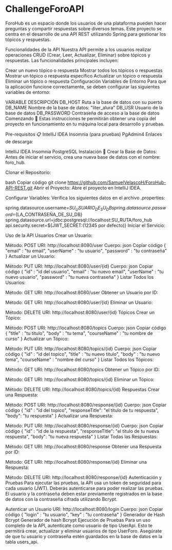 # ChallengeForoAPI
ForoHub es un espacio donde los usuarios de una plataforma pueden hacer preguntas y compartir respuestas sobre diversos temas. Este proyecto se centra en el desarrollo de una API REST utilizando Spring para gestionar los tópicos y respuestas.

Funcionalidades de la API
Nuestra API permite a los usuarios realizar operaciones CRUD (Crear, Leer, Actualizar, Eliminar) sobre tópicos y respuestas. Las funcionalidades principales incluyen:

Crear un nuevo tópico o respuesta
Mostrar todos los tópicos o respuestas
Mostrar un tópico o respuesta específico
Actualizar un tópico o respuesta
Eliminar un tópico o respuesta
Configuración
Variables de Entorno
Para que la aplicación funcione correctamente, se deben configurar las siguientes variables de entorno:

VARIABLE	DESCRIPCIÓN
DB_HOST	Ruta a la base de datos con su puerto
DB_NAME	Nombre de la base de datos: "liter_alura"
DB_USR	Usuario de la base de datos
DB_PASSWORD	Contraseña de acceso a la base de datos
Comenzando 🚀
Estas instrucciones te permitirán obtener una copia del proyecto en funcionamiento en tu máquina local para desarrollo y pruebas.

Pre-requisitos 📋
IntelliJ IDEA
Insomnia (para pruebas)
PgAdmin4
Enlaces de descarga:

IntelliJ IDEA
Insomnia
PostgreSQL
Instalación 🔧
Crear la Base de Datos: Antes de iniciar el servicio, crea una nueva base de datos con el nombre: foro_hub.

Clonar el Repositorio:

bash
Copiar código
git clone https://github.com/SamuelVelascoH/ForoHub-API-REST.git
Abrir el Proyecto: Abre el proyecto en IntelliJ IDEA.

Configurar Variables: Verifica los siguientes datos en el archivo .properties:

spring.datasource.username=${SU_USUARIO_DE_SU_DB}
spring.datasource.password=${LA_CONTRASEÑA_DE_SU_DB}
spring.datasource.url=jdbc:postgresql://localhost:SU_RUTA/foro_hub
api.security.secret=${JWT_SECRET:(12345 por defecto)}
Iniciar el Servicio:

Uso de la API
Usuarios
Crear un Usuario:

Método: POST
URI: http://localhost:8080/user
Cuerpo:
json
Copiar código
{
   "email" : "tu email",
   "userName" : "tu usuario",
   "password" : "tu contraseña"
}
Actualizar un Usuario:

Método: PUT
URI: http://localhost:8080/user/{id}
Cuerpo:
json
Copiar código
{
   "id" : "id del usuario",
   "email" : "tu nuevo email",
   "userName" : "tu nuevo usuario",
   "password" : "tu nueva contraseña"
}
Listar Todos los Usuarios:

Método: GET
URI: http://localhost:8080/user
Obtener un Usuario por ID:

Método: GET
URI: http://localhost:8080/user/{id}
Eliminar un Usuario:

Método: DELETE
URI: http://localhost:8080/user/{id}
Tópicos
Crear un Tópico:

Método: POST
URI: http://localhost:8080/topics
Cuerpo:
json
Copiar código
{
   "title" : "tu titulo",
   "body" : "tu tema",
   "courseName" : "tu nombre de curso"
}
Actualizar un Tópico:

Método: PUT
URI: http://localhost:8080/topics/{id}
Cuerpo:
json
Copiar código
{
   "id" : "id del topico",
   "title" : "tu nuevo titulo",
   "body" : "tu nuevo tema",
   "courseName" : "nombre del curso"
}
Listar Todos los Tópicos:

Método: GET
URI: http://localhost:8080/topics
Obtener un Tópico por ID:

Método: GET
URI: http://localhost:8080/topics/{id}
Eliminar un Tópico:

Método: DELETE
URI: http://localhost:8080/topics/{id}
Respuestas
Crear una Respuesta:

Método: POST
URI: http://localhost:8080/response/{id}
Cuerpo:
json
Copiar código
{
   "id" : "id del topico",
   "responseTitle": "el titulo de tu respuesta",
   "body": "tu respuesta"
}
Actualizar una Respuesta:

Método: PUT
URI: http://localhost:8080/response/{id}
Cuerpo:
json
Copiar código
{
   "id" : "id de la respuesta",
   "responseTitle": "el titulo de tu nueva respuesta",
   "body": "tu nueva respuesta"
}
Listar Todas las Respuestas:

Método: GET
URI: http://localhost:8080/response
Obtener una Respuesta por ID:

Método: GET
URI: http://localhost:8080/response/{id}
Eliminar una Respuesta:

Método: DELETE
URI: http://localhost:8080/response/{id}
Autenticación y Pruebas
Para ejecutar las pruebas, la API usa un token de seguridad para cada usuario (JWT). Deberás autenticarse para poder realizar las pruebas. El usuario y la contraseña deben estar previamente registrados en la base de datos con la contraseña cifrada utilizando Bcrypt.

Autenticar un Usuario
URI: http://localhost:8080/login
Cuerpo:
json
Copiar código
{
   "login" : "tu usuario",
   "key" : "tu contraseña"
}
Generador de Hash Bcrypt
Generador de hash Bcrypt
Ejecución de Pruebas
Para un uso completo de la API, autentícate como usuario de tipo UserApi. Esto te permitirá crear, actualizar y eliminar usuarios de tipo UserForo. Asegúrate de que tu usuario y contraseña estén guardados en la base de datos en la tabla users_api.
